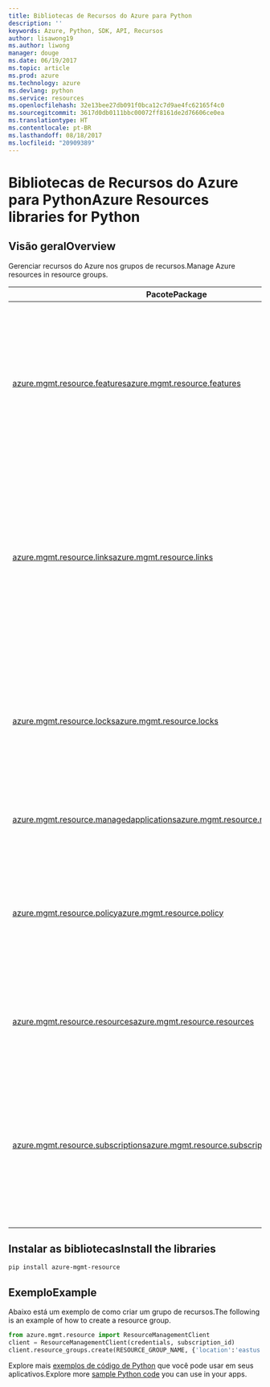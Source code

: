 ```yaml
---
title: Bibliotecas de Recursos do Azure para Python
description: ''
keywords: Azure, Python, SDK, API, Recursos
author: lisawong19
ms.author: liwong
manager: douge
ms.date: 06/19/2017
ms.topic: article
ms.prod: azure
ms.technology: azure
ms.devlang: python
ms.service: resources
ms.openlocfilehash: 32e13bee27db091f0bca12c7d9ae4fc62165f4c0
ms.sourcegitcommit: 3617d0db0111bbc00072ff8161de2d76606ce0ea
ms.translationtype: HT
ms.contentlocale: pt-BR
ms.lasthandoff: 08/18/2017
ms.locfileid: "20909389"
---
```

# <a name="azure-resources-libraries-for-python"></a><span data-ttu-id="ffae2-103">Bibliotecas de Recursos do Azure para Python</span><span class="sxs-lookup"><span data-stu-id="ffae2-103">Azure Resources libraries for Python</span></span> 

## <a name="overview"></a><span data-ttu-id="ffae2-104">Visão geral</span><span class="sxs-lookup"><span data-stu-id="ffae2-104">Overview</span></span> 
<span data-ttu-id="ffae2-105">Gerenciar recursos do Azure nos grupos de recursos.</span><span class="sxs-lookup"><span data-stu-id="ffae2-105">Manage Azure resources in resource groups.</span></span>

| <span data-ttu-id="ffae2-106">Pacote</span><span class="sxs-lookup"><span data-stu-id="ffae2-106">Package</span></span>  |  <span data-ttu-id="ffae2-107">Descrição</span><span class="sxs-lookup"><span data-stu-id="ffae2-107">Description</span></span> |
|---|---|
|<span data-ttu-id="ffae2-108">[azure.mgmt.resource.features][1]</span><span class="sxs-lookup"><span data-stu-id="ffae2-108">[azure.mgmt.resource.features][1]</span></span>|<span data-ttu-id="ffae2-109">O Controle de Exposição de Recurso do Azure (AFEC) fornece um mecanismo para os provedores de recursos controlar a exposição de recurso aos usuários.</span><span class="sxs-lookup"><span data-stu-id="ffae2-109">Azure Feature Exposure Control (AFEC) provides a mechanism for the resource providers to control feature exposure to users.</span></span>|
|<span data-ttu-id="ffae2-110">[azure.mgmt.resource.links][2]</span><span class="sxs-lookup"><span data-stu-id="ffae2-110">[azure.mgmt.resource.links][2]</span></span>|<span data-ttu-id="ffae2-111">Os recursos do Azure podem ser vinculados para formarem a relações lógicas.</span><span class="sxs-lookup"><span data-stu-id="ffae2-111">Azure resources can be linked together to form logical relationships.</span></span> <span data-ttu-id="ffae2-112">Você pode estabelecer links entre recursos que pertencem a grupos de recursos diferentes.</span><span class="sxs-lookup"><span data-stu-id="ffae2-112">You can establish links between resources belonging to different resource groups.</span></span>|
|<span data-ttu-id="ffae2-113">[azure.mgmt.resource.locks][3]</span><span class="sxs-lookup"><span data-stu-id="ffae2-113">[azure.mgmt.resource.locks][3]</span></span>|<span data-ttu-id="ffae2-114">Os recursos do Azure podem ser bloqueados para impedir que outros usuários na sua organização excluam ou modifiquem os recursos.</span><span class="sxs-lookup"><span data-stu-id="ffae2-114">Azure resources can be locked to prevent other users in your organization from deleting or modifying resources.</span></span>|
|<span data-ttu-id="ffae2-115">[azure.mgmt.resource.managedapplications][4]</span><span class="sxs-lookup"><span data-stu-id="ffae2-115">[azure.mgmt.resource.managedapplications][4]</span></span>|<span data-ttu-id="ffae2-116">Aplicativos gerenciados de ARM (dispositivos).</span><span class="sxs-lookup"><span data-stu-id="ffae2-116">ARM managed applications (appliances).</span></span>|
|<span data-ttu-id="ffae2-117">[azure.mgmt.resource.policy][5]</span><span class="sxs-lookup"><span data-stu-id="ffae2-117">[azure.mgmt.resource.policy][5]</span></span>|<span data-ttu-id="ffae2-118">Para gerenciar e controlar o acesso aos recursos, você pode definir políticas personalizadas e atribuí-las a um escopo.</span><span class="sxs-lookup"><span data-stu-id="ffae2-118">To manage and control access to your resources, you can define customized policies and assign them at a scope.</span></span>|
|<span data-ttu-id="ffae2-119">[azure.mgmt.resource.resources][6]</span><span class="sxs-lookup"><span data-stu-id="ffae2-119">[azure.mgmt.resource.resources][6]</span></span>| <span data-ttu-id="ffae2-120">Fornece operações para trabalhar com recursos e grupos de recursos.</span><span class="sxs-lookup"><span data-stu-id="ffae2-120">Provides operations for working with resources and resource groups.</span></span>|
|<span data-ttu-id="ffae2-121">[azure.mgmt.resource.subscriptions][7]</span><span class="sxs-lookup"><span data-stu-id="ffae2-121">[azure.mgmt.resource.subscriptions][7]</span></span>|<span data-ttu-id="ffae2-122">Todos os grupos de recursos e recursos existem em assinaturas.</span><span class="sxs-lookup"><span data-stu-id="ffae2-122">All resource groups and resources exist within subscriptions.</span></span> <span data-ttu-id="ffae2-123">Essa operação permite obter informações sobre suas assinaturas e locatários.</span><span class="sxs-lookup"><span data-stu-id="ffae2-123">These operation enable you get information about your subscriptions and tenants.</span></span>|

[1]: /python/api/azure.mgmt.resource.features
[2]: /python/api/azure.mgmt.resource.links
[3]: /python/api/azure.mgmt.resource.locks
[4]: /python/api/azure.mgmt.resource.managedapplications
[5]: /python/api/azure.mgmt.resource.policy
[6]: /python/api/azure.mgmt.resource.resources
[7]: /python/api/azure.mgmt.resource.subscriptions

## <a name="install-the-libraries"></a><span data-ttu-id="ffae2-124">Instalar as bibliotecas</span><span class="sxs-lookup"><span data-stu-id="ffae2-124">Install the libraries</span></span> 
```bash
pip install azure-mgmt-resource
```

## <a name="example"></a><span data-ttu-id="ffae2-125">Exemplo</span><span class="sxs-lookup"><span data-stu-id="ffae2-125">Example</span></span>
<span data-ttu-id="ffae2-126">Abaixo está um exemplo de como criar um grupo de recursos.</span><span class="sxs-lookup"><span data-stu-id="ffae2-126">The following is an example of how to create a resource group.</span></span> 

```python
from azure.mgmt.resource import ResourceManagementClient
client = ResourceManagementClient(credentials, subscription_id)
client.resource_groups.create(RESOURCE_GROUP_NAME, {'location':'eastus'})
```

<span data-ttu-id="ffae2-127">Explore mais [exemplos de código de Python](https://azure.microsoft.com/resources/samples/?platform=python) que você pode usar em seus aplicativos.</span><span class="sxs-lookup"><span data-stu-id="ffae2-127">Explore more [sample Python code](https://azure.microsoft.com/resources/samples/?platform=python) you can use in your apps.</span></span> 